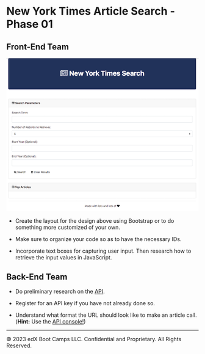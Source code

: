 # New York Times Article Search - Phase 01

## Front-End Team
![nyt-search](assets/images/nyt.png)

* Create the layout for the design above using Bootstrap or to do something more customized of your own.

* Make sure to organize your code so as to have the necessary IDs.

* Incorporate text boxes for capturing user input. Then research how to retrieve the input values in JavaScript.

## Back-End Team

* Do preliminary research on the [API](https://developer.nytimes.com/docs/articlesearch-product/1/overview).

* Register for an API key if you have not already done so.

* Understand what format the URL should look like to make an article call. (**Hint:** Use the [API console!](https://developer.nytimes.com/docs/articlesearch-product/1/routes/articlesearch.json/get))

---

© 2023 edX Boot Camps LLC. Confidential and Proprietary. All Rights Reserved.
